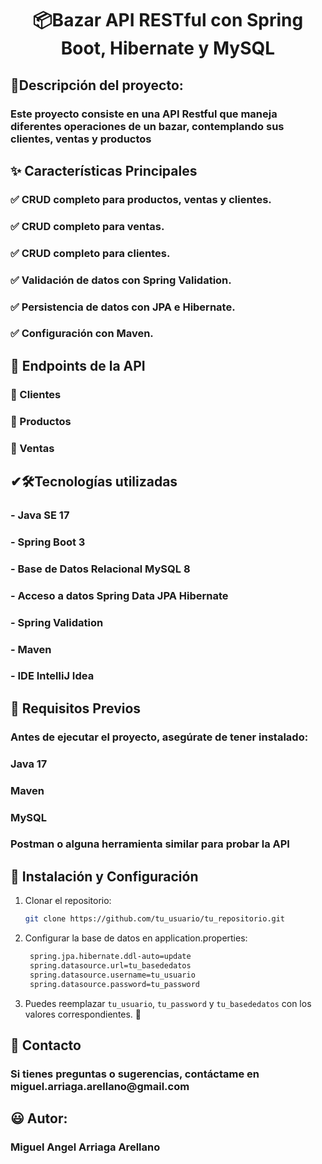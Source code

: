 <h1 align="center">📦Bazar API RESTful con Spring Boot, Hibernate y MySQL</h1>
<h2>📖Descripción del proyecto:</h3>
<h3>Este proyecto consiste en una API Restful que maneja diferentes operaciones de un bazar, contemplando sus clientes, ventas y productos</h2>


<h2>✨ Características Principales</h2>
<h3>✅ CRUD completo para productos, ventas y clientes.</h3>
<h3>✅ CRUD completo para ventas.</h3>
<h3>✅ CRUD completo para clientes.</h3>
<h3>✅ Validación de datos con Spring Validation.</h3>
<h3>✅ Persistencia de datos con JPA e Hibernate.</h3>
<h3>✅ Configuración con Maven.</h3>


<h2>📌 Endpoints de la API</h2>
<h3>📍 Clientes</h3>
<h3>📍 Productos</h3>
<h3>📍 Ventas</h3>

<h2>✔🛠️Tecnologías utilizadas</h2>
<h3>- Java SE 17</h3>
<h3>- Spring Boot 3</h3>
<h3>- Base de Datos Relacional MySQL 8</h3>
<h3>- Acceso a datos Spring Data JPA Hibernate</h3>
<h3>- Spring Validation</h3>
<h3>- Maven</h3>
<h3>- IDE IntelliJ Idea</h3>


<h2>📌 Requisitos Previos</h2>
<h3>Antes de ejecutar el proyecto, asegúrate de tener instalado:</h3>

<h3>Java 17</h3>

<h3>Maven</h3>

<h3>MySQL</h3>

<h3>Postman o alguna herramienta similar para probar la API</h3>

<h2>🚀 Instalación y Configuración</h2>

1. Clonar el repositorio:
   ```bash
   git clone https://github.com/tu_usuario/tu_repositorio.git

2. Configurar la base de datos en application.properties:
   ```bash
    spring.jpa.hibernate.ddl-auto=update
    spring.datasource.url=tu_basededatos
    spring.datasource.username=tu_usuario
    spring.datasource.password=tu_password
   
3. Puedes reemplazar `tu_usuario`, `tu_password` y `tu_basededatos` con los valores correspondientes. 🚀

<h2>📩 Contacto</h2>
<h3>Si tienes preguntas o sugerencias, contáctame en miguel.arriaga.arellano@gmail.com</h3>

<h2>😃 Autor:</h2>
<h3>Miguel Angel Arriaga Arellano</h3>

